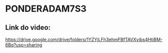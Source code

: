 # PONDERADAM7S3

## Link do video:

https://drive.google.com/drive/folders/1YZYjLFh3ehmFBfTAVXvibs4HtiBM-6Bq?usp=sharing

